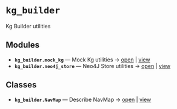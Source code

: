 # `kg_builder`

Kg Builder utilities

<!-- START doctoc generated TOC please keep comment here to allow auto update -->
<!-- END doctoc generated TOC please keep comment here to allow auto update -->

## Modules

- **`kg_builder.mock_kg`** — Mock Kg utilities → [open](vscode://file//home/paul/kgfoundry/src/kg_builder/mock_kg.py:1:1) | [view](https://github.com/github.com/paul-heyse/blob/0bc2e0dd842a7a6aee1dc816d9b492a155452c5b/src/kg_builder/mock_kg.py#L1)
- **`kg_builder.neo4j_store`** — Neo4J Store utilities → [open](vscode://file//home/paul/kgfoundry/src/kg_builder/neo4j_store.py:1:1) | [view](https://github.com/github.com/paul-heyse/blob/0bc2e0dd842a7a6aee1dc816d9b492a155452c5b/src/kg_builder/neo4j_store.py#L1)

## Classes

- **`kg_builder.NavMap`** — Describe NavMap → [open](vscode://file//home/paul/kgfoundry/src/kgfoundry_common/navmap_types.py:32:1) | [view](https://github.com/github.com/paul-heyse/blob/0bc2e0dd842a7a6aee1dc816d9b492a155452c5b/src/kgfoundry_common/navmap_types.py#L32-L45)
<!-- agent:readme v1 sha:0bc2e0dd842a7a6aee1dc816d9b492a155452c5b content:2d6b7605d134 -->
